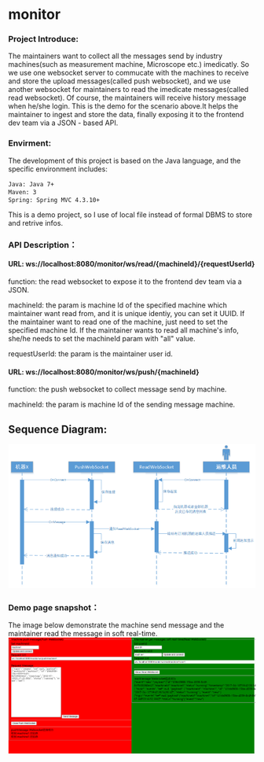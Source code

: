 # monitor

### Project Introduce: 
The maintainers want to collect all the messages send by industry machines(such as measurement machine, Microscope etc.) imedicatly. So we use one websocket server to commucate with the machines to receive and store the upload messages(called push websocket), and we use another websocket for maintainers to read the imedicate messages(called read websocket). Of course, the maintainers will receive history message when he/she login. This is the demo for the scenario above.It helps the maintainer to ingest and store the data, finally exposing it to the frontend dev team via a JSON - based API.

### Envirment:   

The development of this project is based on the Java language, and the specific environment includes:
```
Java: Java 7+
Maven: 3
Spring: Spring MVC 4.3.10+
```
This is a demo project, so I use of local file instead of formal DBMS to store and retrive infos.

### API Description：

#### URL:  ws://localhost:8080/monitor/ws/read/{machineId}/{requestUserId}    
 
function: the read websocket to expose it to the frontend dev team via a JSON.
 
machineId: the param is machine Id of the specified machine which maintainer want read from, and it is unique identiy, you can set it UUID. If the maintainer want to read one of the machine, just need to set the specified machine Id. If the maintainer wants to read all machine's info, she/he needs to set the machineId param with "all" value.  
 
requestUserId: the param is the maintainer user id.

#### URL:  ws://localhost:8080/monitor/ws/push/{machineId}  
 
function: the push websocket to collect message send by machine.  
 
machineId: the param is machine Id of the sending message machine. 

## Sequence Diagram:  

![Aaron Swartz](https://raw.githubusercontent.com/sjaylee/myImages/main/%E7%AE%80%E5%8D%95%E6%97%B6%E5%BA%8F%E5%88%86%E6%9E%90.png)

### Demo page snapshot：
The image below demonstrate the machine send message and the maintainer read the message in soft real-time.
![Aaron Swartz](https://raw.githubusercontent.com/sjaylee/myImages/main/demo.PNG)
